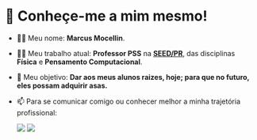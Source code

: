# 👋 Conheçe-me a mim mesmo!

- :raising_hand_man: Meu nome: **Marcus Mocellin**.
- :man_teacher: Meu trabalho atual: **Professor PSS** na **[SEED/PR](https://www.educacao.pr.gov.br/)**, das disciplinas **Física** e **Pensamento Computacional**.
- :dart: Meu objetivo: **Dar aos meus alunos raizes, hoje; para que no futuro, eles possam adquirir asas.**
- 📫 Para se comunicar comigo ou conhecer melhor a minha trajetória profissional:

    <div>
    <a href = "mailto:professor.mocellin@gmail.com"><img src="https://img.shields.io/badge/Gmail-D14836?style=for-the-badge&logo=gmail&logoColor=white" target="_blank"></a>
    <a href="https://www.linkedin.com/in/marcus-mocellin/" target="_blank"><img src="https://img.shields.io/badge/-LinkedIn-%230077B5?style=for-the-badge&logo=linkedin&logoColor=white" target="_blank"></a>   
    </div>


<!---
marcus-mocellin/marcus-mocellin is a ✨ special ✨ repository because its `README.md` (this file) appears on your GitHub profile.
You can click the Preview link to take a look at your changes.
--->
